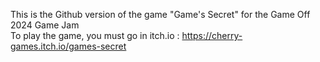 This is the Github version of the game "Game's Secret" for the Game Off 2024 Game Jam  
To play the game, you must go in itch.io : https://cherry-games.itch.io/games-secret

